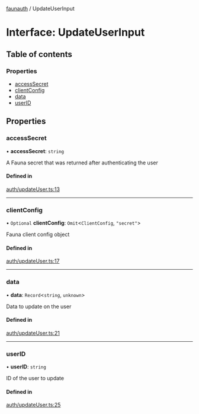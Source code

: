 [faunauth](../index.md) / UpdateUserInput

# Interface: UpdateUserInput

## Table of contents

### Properties

- [accessSecret](UpdateUserInput.md#accesssecret)
- [clientConfig](UpdateUserInput.md#clientconfig)
- [data](UpdateUserInput.md#data)
- [userID](UpdateUserInput.md#userid)

## Properties

### accessSecret

• **accessSecret**: `string`

A Fauna secret that was returned after authenticating the user

#### Defined in

[auth/updateUser.ts:13](https://github.com/alexnitta/faunauth/blob/fca71dc/src/auth/updateUser.ts#L13)

___

### clientConfig

• `Optional` **clientConfig**: `Omit`<`ClientConfig`, ``"secret"``\>

Fauna client config object

#### Defined in

[auth/updateUser.ts:17](https://github.com/alexnitta/faunauth/blob/fca71dc/src/auth/updateUser.ts#L17)

___

### data

• **data**: `Record`<`string`, `unknown`\>

Data to update on the user

#### Defined in

[auth/updateUser.ts:21](https://github.com/alexnitta/faunauth/blob/fca71dc/src/auth/updateUser.ts#L21)

___

### userID

• **userID**: `string`

ID of the user to update

#### Defined in

[auth/updateUser.ts:25](https://github.com/alexnitta/faunauth/blob/fca71dc/src/auth/updateUser.ts#L25)
